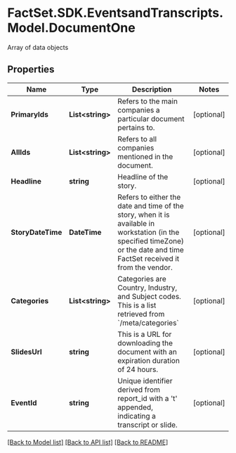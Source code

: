 # FactSet.SDK.EventsandTranscripts.Model.DocumentOne
Array of data objects

## Properties

Name | Type | Description | Notes
------------ | ------------- | ------------- | -------------
**PrimaryIds** | **List&lt;string&gt;** | Refers to the main companies a particular document pertains to. | [optional] 
**AllIds** | **List&lt;string&gt;** | Refers to all companies mentioned in the document.  | [optional] 
**Headline** | **string** | Headline of the story. | [optional] 
**StoryDateTime** | **DateTime** | Refers to either the date and time of the story, when it is available in workstation (in the specified timeZone) or the date and time FactSet received it from the vendor. | [optional] 
**Categories** | **List&lt;string&gt;** | Categories are Country, Industry, and Subject codes. This is a list retrieved from &#x60;/meta/categories&#x60; | [optional] 
**SlidesUrl** | **string** | This is a URL for downloading the document with an expiration duration of 24 hours. | [optional] 
**EventId** | **string** | Unique identifier derived from report_id with a &#39;t&#39; appended, indicating a transcript or slide. | [optional] 

[[Back to Model list]](../README.md#documentation-for-models) [[Back to API list]](../README.md#documentation-for-api-endpoints) [[Back to README]](../README.md)

